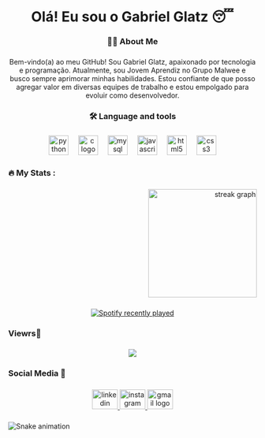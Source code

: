 <h1 align="center">Olá! Eu sou o Gabriel Glatz 😴</h1>

###

<h3 align="center">👩‍💻  About Me</h3>

###

<p align="center">Bem-vindo(a) ao meu GitHub! Sou Gabriel Glatz, apaixonado por tecnologia e programação. Atualmente, sou Jovem Aprendiz no Grupo Malwee e busco sempre aprimorar minhas habilidades. Estou confiante de que posso agregar valor em diversas equipes de trabalho e estou empolgado para evoluir como desenvolvedor.</p>

###

<h3 align="center">🛠 Language and tools</h3>

###

<div align="center">
  <img src="https://cdn.jsdelivr.net/gh/devicons/devicon/icons/python/python-original.svg" height="40" alt="python logo"  />
  <img width="12" />
  <img src="https://cdn.jsdelivr.net/gh/devicons/devicon/icons/c/c-original.svg" height="40" alt="c logo"  />
  <img width="12" />
  <img src="https://cdn.jsdelivr.net/gh/devicons/devicon/icons/mysql/mysql-original.svg" height="40" alt="mysql logo"  />
  <img width="12" />
  <img src="https://cdn.jsdelivr.net/gh/devicons/devicon/icons/javascript/javascript-original.svg" height="40" alt="javascript logo"  />
  <img width="12" />
  <img src="https://cdn.jsdelivr.net/gh/devicons/devicon/icons/html5/html5-original.svg" height="40" alt="html5 logo"  />
  <img width="12" />
  <img src="https://cdn.jsdelivr.net/gh/devicons/devicon/icons/css3/css3-original.svg" height="40" alt="css3 logo"  />
</div>

###

<h3 align="left">🔥   My Stats :</h3>

###

<div align="right">
  <img src="https://streak-stats.demolab.com?user=glatztp&locale=en&mode=daily&theme=dark&hide_border=false&border_radius=5&order=3" height="220" alt="streak graph"  />
</div>

###

<div align="center">
  <a href="https://open.spotify.com/user/Glatz x bru">
    <img src="https://spotify-recently-played-readme.vercel.app/api?user=Glatz%20x%20bru&count=2&unique=false" alt="Spotify recently played"  />
  </a>
</div>

###

<h3 align="left">Viewrs👀</h3>

###

<div align="center">
  <img src="https://profile-counter.glitch.me/glatztp/count.svg?"  />
</div>

###

<h3 align="left">Social Media 📱</h3>

###

<div align="center">
  <a href="https://www.linkedin.com/in/gabriel-glatz/" target="_blank">
    <img src="https://raw.githubusercontent.com/maurodesouza/profile-readme-generator/master/src/assets/icons/social/linkedin/default.svg" width="52" height="40" alt="linkedin logo"  />
  </a>
  <a href="https://www.instagram.com/glatz.tp/" target="_blank">
    <img src="https://raw.githubusercontent.com/maurodesouza/profile-readme-generator/master/src/assets/icons/social/instagram/default.svg" width="52" height="40" alt="instagram logo"  />
  </a>
  <a href="gabrielfellipeglatz@gmail.com" target="_blank">
    <img src="https://raw.githubusercontent.com/maurodesouza/profile-readme-generator/master/src/assets/icons/social/gmail/default.svg" width="52" height="40" alt="gmail logo"  />
  </a>
</div>

###

<img src="https://raw.githubusercontent.com/glatztp/glatztp/output/snake.svg" alt="Snake animation" />

###
